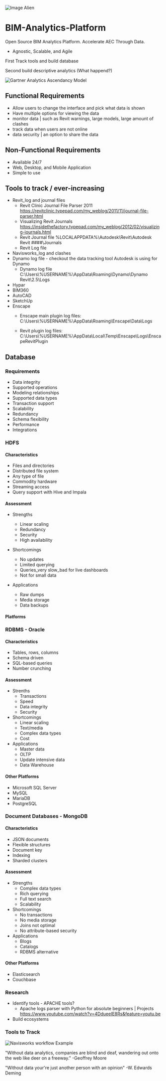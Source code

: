![Image Alien](https://github.com/DaltonGOO/BIM-Analytics-Platform/blob/master/06_Images/Logo%20v3%20WIth%20just%20the%20Alien_25.png)

# BIM-Analytics-Platform
Open Source BIM Analytics Platform. 
Accelerate AEC Through Data.
- Agnostic, Scalable, and Agile

First Track tools and build database

Second build descriptive analytics (What happend?)

![Gartner Analytics Ascendancy Model](https://github.com/DaltonGOO/BIM-Analytics-Platform/blob/master/06_Images/Gartner%20Analytic%20Ascendancy%20Model.jpg)
## Functional Requirements
- Allow users to change the interface and pick what data is shown
- Have multiple options for viewing the data
- monitor data | such as Revit warnings, large models, large amount of clashes
- track data when users are not online
- data security | an option to share the data

## Non-Functional Requirements
- Available 24/7
- Web, Desktop, and Mobile Application
- Simple to use

## Tools to track / ever-increasing
- Revit_log and journal files
  - Revit Clinic Journal File Parser 2011 
    https://revitclinic.typepad.com/my_weblog/2011/11/journal-file-parser.html
  - Visualizing Revit Journals
    https://insidethefactory.typepad.com/my_weblog/2012/02/visualizing-journals.html
  - Revit Journal file
    %LOCALAPPDATA%\Autodesk\Revit\Autodesk Revit ####\Journals
  - Revit Log file
- Navisworks_log and clashes
- Dynamo log file - checkout the data tracking tool Autodesk is using for Dynamo
  - Dynamo log file
    C:\Users\\%USERNAME%\AppData\Roaming\Dynamo\Dynamo Revit\2.5\Logs
- Hypar
- BIM360
- AutoCAD
- SketchUp
- Enscape
  - Enscape main plugin log files:
    C:\Users\\%USERNAME%\AppData\Roaming\Enscape\Data\Logs

  - Revit plugin log files:
    C:\Users\\%USERNAME%\AppData\Local\Temp\Enscape\Logs\EnscapeRevitPlugin



## Database
### Requirements
- Data integrity
- Supported operations
- Modeling relationships
- Supported data types
- Transaction support
- Scalability
- Redundancy
- Schema flexibility
- Performance
- Integrations
  
  
### HDFS 

#### Characteristics
- Files and directories
- Distributed file system
- Any type of file
- Commodity hardware
- Streaming access
- Query support with Hive and Impala

#### Assessment 
- Strengths
  - Linear scaling
  - Redundancy
  - Security
  - High availability
  
- Shortcomings
  - No updates 
  - Limited querying
  - Queries_very slow_bad for live dashboards
  - Not for small data
  
- Applications
  - Raw dumps
  - Media storage
  - Data backups
  
#### Platforms


### RDBMS - Oracle

#### Characteristics
- Tables, rows, columns
- Schema driven
- SQL-based queries
- Number crunching

#### Assessment

- Strenths
  - Transactions
  - Speed
  - Data integrity
  - Security
- Shortcomings
  - Linear scaling
  - Text/media
  - Complex data types
  - Cost
- Applications
  - Master data
  - OLTP
  - Update intensive data
  - Data Warehouse
 


#### Other Platforms
- Microsoft SQL Server
- MySQL
- MariaDB
- PostgreSQL


### Document Databases - MongoDB

#### Characteristics
- JSON documents
- Flexible structures
- Document key
- Indexing
- Sharded clusters

#### Assessment
- Strengths
  - Complex data types
  - Rich querying
  - Full text search
  - Scalability
- Shortcomings
  - No transactions
  - No media storage
  - Joins not optimal
  - No attribute-based security
- Applications
  - Blogs
  - Catalogs
  - RDBMS alternative
  
#### Other Platforms
- Elasticsearch
- Couchbase
  
  
### Research 
- Identify tools - APACHE tools?
  - Apache logs parser with Python for absolute beginners | Projects
    https://www.youtube.com/watch?v=4DdueeIE8Rs&feature=youtu.be
- Build ecosystems


### Tools to Track
![Navisworks workflow Example](https://github.com/DaltonGOO/BIM-Analytics-Platform/blob/master/06_Images/It%20is%20all%20in%20the%20Data%20Visualizing%20Clash%20Metrics%20with%20Navisworks%20and%20Power%20BI.jpg)

"Without data analytics, companies are blind and deaf, wandering out onto the web like deer on a freeway." 
-Geoffrey Moore

"Without data your're just another person with an opinion"
-W. Edwards Deming
